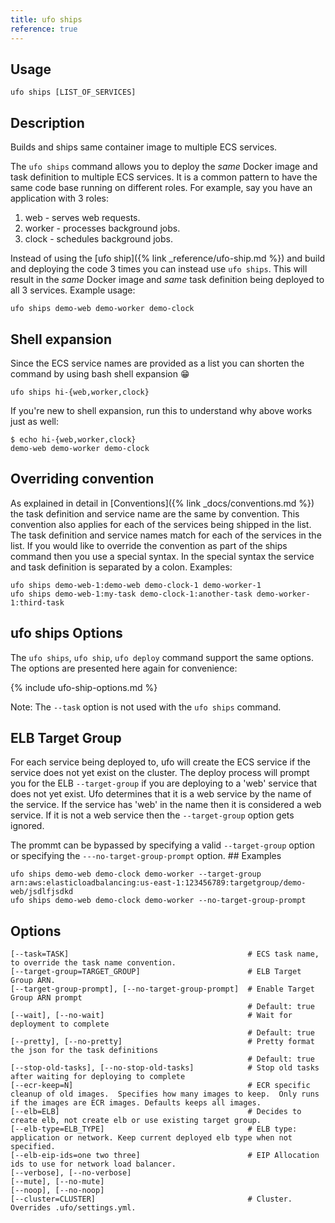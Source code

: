 ```yaml
---
title: ufo ships
reference: true
---
```


## Usage

    ufo ships [LIST_OF_SERVICES]

## Description

Builds and ships same container image to multiple ECS services.

The `ufo ships` command allows you to deploy the *same* Docker image and task definition to multiple ECS services.  It is a common pattern to have the same code base running on different roles.  For example, say you have an application with 3 roles:

1. web - serves web requests.
2. worker - processes background jobs.
3. clock - schedules background jobs.

Instead of using the [ufo ship]({% link _reference/ufo-ship.md %}) and build and deploying the code 3 times you can instead use `ufo ships`.  This will result in the *same* Docker image and *same* task definition being deployed to all 3 services.  Example usage:

    ufo ships demo-web demo-worker demo-clock

## Shell expansion

Since the ECS service names are provided as a list you can shorten the command by using bash shell expansion 😁

    ufo ships hi-{web,worker,clock}

If you're new to shell expansion, run this to understand why above works just as well:

    $ echo hi-{web,worker,clock}
    demo-web demo-worker demo-clock

## Overriding convention

As explained in detail in [Conventions]({% link _docs/conventions.md %}) the task definition and service name are the same by convention.  This convention also applies for each of the services being shipped in the list. The task definition and service names match for each of the services in the list.  If you would like to override the convention as part of the ships command then you use a special syntax. In the special syntax the service and task definition is separated by a colon.  Examples:

    ufo ships demo-web-1:demo-web demo-clock-1 demo-worker-1
    ufo ships demo-web-1:my-task demo-clock-1:another-task demo-worker-1:third-task

## ufo ships Options

The `ufo ships`, `ufo ship`, `ufo deploy` command support the same options. The options are presented here again for convenience:

{% include ufo-ship-options.md %}

Note: The `--task` option is not used with the `ufo ships` command.

## ELB Target Group

For each service being deployed to, ufo will create the ECS service if the service does not yet exist on the cluster.  The deploy process will prompt you for the ELB `--target-group` if you are deploying to a 'web' service that does not yet exist.  Ufo determines that it is a web service by the name of the service. If the service has 'web' in the name then it is considered a web service. If it is not a web service then the `--target-group` option gets ignored.

The prommt can be bypassed by specifying a valid `--target-group` option or specifying the `---no-target-group-prompt` option.  ## Examples

    ufo ships demo-web demo-clock demo-worker --target-group arn:aws:elasticloadbalancing:us-east-1:123456789:targetgroup/demo-web/jsdlfjsdkd
    ufo ships demo-web demo-clock demo-worker --no-target-group-prompt


## Options

```
[--task=TASK]                                        # ECS task name, to override the task name convention.
[--target-group=TARGET_GROUP]                        # ELB Target Group ARN.
[--target-group-prompt], [--no-target-group-prompt]  # Enable Target Group ARN prompt
                                                     # Default: true
[--wait], [--no-wait]                                # Wait for deployment to complete
                                                     # Default: true
[--pretty], [--no-pretty]                            # Pretty format the json for the task definitions
                                                     # Default: true
[--stop-old-tasks], [--no-stop-old-tasks]            # Stop old tasks after waiting for deploying to complete
[--ecr-keep=N]                                       # ECR specific cleanup of old images.  Specifies how many images to keep.  Only runs if the images are ECR images. Defaults keeps all images.
[--elb=ELB]                                          # Decides to create elb, not create elb or use existing target group.
[--elb-type=ELB_TYPE]                                # ELB type: application or network. Keep current deployed elb type when not specified.
[--elb-eip-ids=one two three]                        # EIP Allocation ids to use for network load balancer.
[--verbose], [--no-verbose]
[--mute], [--no-mute]
[--noop], [--no-noop]
[--cluster=CLUSTER]                                  # Cluster.  Overrides .ufo/settings.yml.
```

